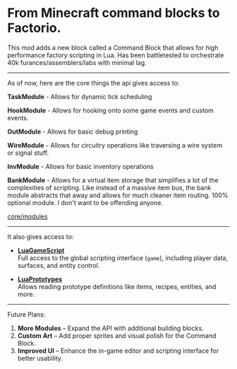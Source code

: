 # **From Minecraft command blocks to Factorio.**

This mod adds a new block called a Command Block that allows for high performance factory scripting in Lua. Has been battletested to orchestrate 40k furances/assemblers/labs with minimal lag.

---------------------------------

As of now, here are the core things the api gives access to:


  **TaskModule** - Allows for dynamic tick scheduling
  
  **HookModule** - Allows for hooking onto some game events and custom events.
  
  **OutModule** - Allows for basic debug printing
  
  **WireModule** - Allows for circuitry operations like traversing a wire system or signal stuff.
  
  **InvModule** - Allows for basic inventory operations
  
  **BankModule** - Allows for a virtual item storage that simplifies a lot of the complexities of scripting. Like instead of a massive item bus, the bank module abstracts that away and allows for much cleaner item routing. 100% optional module. I don't want to be offending anyone.

[core/modules](./core/modules)

-------------------------

It also gives access to:

- [**LuaGameScript**](https://lua-api.factorio.com/latest/classes/LuaGameScript.html)  
  Full access to the global scripting interface (`game`), including player data, surfaces, and entity control.

- [**LuaPrototypes**](https://lua-api.factorio.com/latest/classes/LuaPrototypes.html)  
  Allows reading prototype definitions like items, recipes, entities, and more.

-------------------------

Future Plans:

1. **More Modules** – Expand the API with additional building blocks.
2. **Custom Art** – Add proper sprites and visual polish for the Command Block.
3. **Improved UI** – Enhance the in-game editor and scripting interface for better usability.

